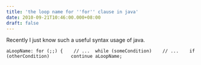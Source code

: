 ```yaml
---
title: 'the loop name for ''for'' clause in java'
date: 2010-09-21T10:46:00.000+08:00
draft: false
---
```


Recently I just know such a useful syntax usage of java.  
  

    aLoopName: for (;;) {    // ...  while (someCondition)    // ...    if (otherCondition)        continue aLoopName;